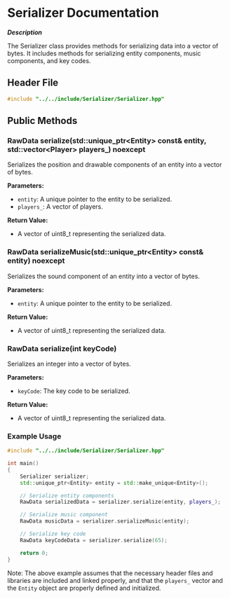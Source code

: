 # Serializer Documentation

***Description***

The Serializer class provides methods for serializing data into a vector of bytes. It includes methods for serializing entity components, music components, and key codes.

## Header File

```cpp
#include "../../include/Serializer/Serializer.hpp"
```

## Public Methods

### RawData serialize(std::unique_ptr\<Entity\> const& entity, std::vector\<Player\> players_) noexcept

Serializes the position and drawable components of an entity into a vector of bytes.

**Parameters:**

- `entity`: A unique pointer to the entity to be serialized.
- `players_`: A vector of players.

**Return Value:**

- A vector of uint8_t representing the serialized data.

### RawData serializeMusic(std::unique_ptr\<Entity\> const& entity) noexcept

Serializes the sound component of an entity into a vector of bytes.

**Parameters:**

- `entity`: A unique pointer to the entity to be serialized.

**Return Value:**

- A vector of uint8_t representing the serialized data.

### RawData serialize(int keyCode)

Serializes an integer into a vector of bytes.

**Parameters:**

- `keyCode`: The key code to be serialized.

**Return Value:**

- A vector of uint8_t representing the serialized data.

### Example Usage

```cpp
#include "../../include/Serializer/Serializer.hpp"

int main()
{
    Serializer serializer;
    std::unique_ptr<Entity> entity = std::make_unique<Entity>();

    // Serialize entity components
    RawData serializedData = serializer.serialize(entity, players_);

    // Serialize music component
    RawData musicData = serializer.serializeMusic(entity);

    // Serialize key code
    RawData keyCodeData = serializer.serialize(65);

    return 0;
}
```

Note: The above example assumes that the necessary header files and libraries are included and linked properly, and that the `players_` vector and the `Entity` object are properly defined and initialized.